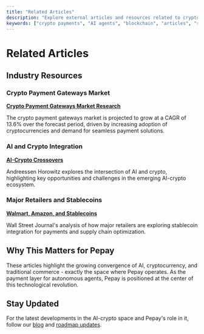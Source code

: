 ```yaml
---
title: "Related Articles"
description: "Explore external articles and resources related to crypto payments, AI agents, and blockchain technology"
keywords: ["crypto payments", "AI agents", "blockchain", "articles", "resources", "fintech"]
---
```


# Related Articles

## Industry Resources

### Crypto Payment Gateways Market
**[Crypto Payment Gateways Market Research](https://www.futuremarketinsights.com/reports/crypto-payment-gateways-market)**

The crypto payment gateways market is projected to grow at a CAGR of 13.6% over the forecast period, driven by increasing adoption of cryptocurrencies and demand for seamless payment solutions.

### AI and Crypto Integration
**[AI-Crypto Crossovers](https://a16zcrypto.com/posts/article/ai-crypto-crossovers/)**

Andreessen Horowitz explores the intersection of AI and crypto, highlighting key opportunities and challenges in the emerging AI-crypto ecosystem.

### Major Retailers and Stablecoins
**[Walmart, Amazon, and Stablecoins](https://www.wsj.com/finance/banking/walmart-amazon-stablecoin-07de2fdd)**

Wall Street Journal's analysis of how major retailers are exploring stablecoin integration for payments and supply chain optimization.

## Why This Matters for Pepay

These articles highlight the growing convergence of AI, cryptocurrency, and traditional commerce - exactly the space where Pepay operates. As the payment layer for autonomous agents, Pepay is positioned at the center of this technological revolution.

## Stay Updated

For the latest developments in the AI-crypto space and Pepay's role in it, follow our [blog](/blog) and [roadmap updates](/blog/protocol-roadmap).